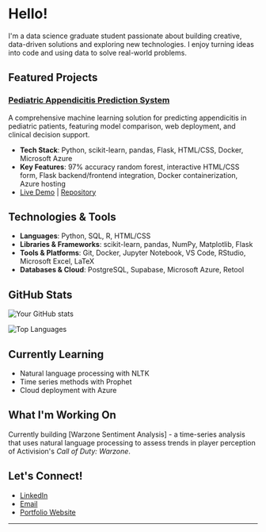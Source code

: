 # Hello!

I'm a data science graduate student passionate about building creative, data-driven solutions and exploring new technologies. I enjoy turning ideas into code and using data to solve real-world problems.

## Featured Projects

### [Pediatric Appendicitis Prediction System](https://github.com/danieldema/appendicitis_analysis)
A comprehensive machine learning solution for predicting appendicitis in pediatric patients, featuring model comparison, web deployment, and clinical decision support.
- **Tech Stack**: Python, scikit-learn, pandas, Flask, HTML/CSS, Docker, Microsoft Azure
- **Key Features**: 97% accuracy random forest, interactive HTML/CSS form, Flask backend/frontend integration, Docker containerization, Azure hosting
- [Live Demo](https://appendicitisapp-dnf3btg7btapemd4.eastus-01.azurewebsites.net/) | [Repository](https://github.com/danieldema/appendicitis_analysis)

## Technologies & Tools

- **Languages**: Python, SQL, R, HTML/CSS
- **Libraries & Frameworks**: scikit-learn, pandas, NumPy, Matplotlib, Flask
- **Tools & Platforms**: Git, Docker, Jupyter Notebook, VS Code, RStudio, Microsoft Excel, LaTeX
- **Databases & Cloud**: PostgreSQL, Supabase, Microsoft Azure, Retool 

## GitHub Stats

![Your GitHub stats](https://github-readme-stats.vercel.app/api?username=danieldema&show_icons=true&theme=radical)

![Top Languages](https://github-readme-stats.vercel.app/api/top-langs/?username=danieldema&layout=compact&theme=radical)

## Currently Learning

- Natural language processing with NLTK
- Time series methods with Prophet
- Cloud deployment with Azure

## What I'm Working On

Currently building [Warzone Sentiment Analysis] - a time-series analysis that uses natural language processing to assess trends in player perception of Activision's *Call of Duty: Warzone*.

## Let's Connect!

- [LinkedIn](https://www.linkedin.com/in/danieldema/)
- [Email](mailto:danieldema42@gmail.com)
- [Portfolio Website](https://danieldema.github.io/)

---
